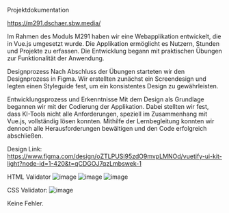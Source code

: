 Projektdokumentation

https://m291.dschaer.sbw.media/

Im Rahmen des Moduls M291 haben wir eine Webapplikation entwickelt, die in Vue.js umgesetzt wurde. Die Applikation ermöglicht es Nutzern, Stunden und Projekte zu erfassen. Die Entwicklung begann mit praktischen Übungen zur Funktionalität der Anwendung.

Designprozess
Nach Abschluss der Übungen starteten wir den Designprozess in Figma. Wir erstellten zunächst ein Screendesign und legten einen Styleguide fest, um ein konsistentes Design zu gewährleisten.

Entwicklungsprozess und Erkenntnisse
Mit dem Design als Grundlage begannen wir mit der Codierung der Applikation. Dabei stellten wir fest, dass KI-Tools nicht alle Anforderungen, speziell im Zusammenhang mit Vue.js, vollständig lösen konnten. Mithilfe der Lernbegleitung konnten wir dennoch alle Herausforderungen bewältigen und den Code erfolgreich abschließen.

Design Link: https://www.figma.com/design/oZTLPUSi95zdO9mvpLMNOd/vuetify-ui-kit-light?node-id=1-420&t=qCDGOJ7qzLmbswek-1


HTML Validator
![image](https://github.com/user-attachments/assets/d45daa2b-146c-4f11-af0b-16fbb2090d4d)
![image](https://github.com/user-attachments/assets/8c58d7fd-2d3f-49a5-a27f-6b04abd211dd)
![image](https://github.com/user-attachments/assets/0e27ebec-29c1-44a8-97db-b4e7a1131119)

CSS Validator:
![image](https://github.com/user-attachments/assets/5ed9486f-4fbc-47fa-a1a8-bdae5d41bcec)


Keine Fehler.

